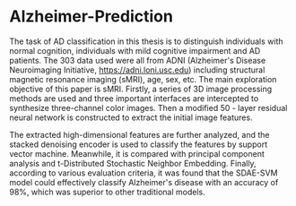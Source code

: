 # Alzheimer-Prediction

The task of AD classification in this thesis is to distinguish individuals with normal cognition, individuals with mild cognitive impairment and AD patients. The 303 data used were all from ADNI (Alzheimer's Disease Neuroimaging Initiative, https://adni.loni.usc.edu) including structural magnetic resonance imaging (sMRI), age, sex, etc. The main exploration objective of this paper is sMRI. Firstly, a series of 3D image processing methods are used and three important interfaces are intercepted to synthesize three-channel color images. Then a modified 50 - layer residual neural network is constructed to extract the initial image features.

The extracted high-dimensional features are further analyzed, and the stacked denoising encoder is used to classify the features by support vector machine. Meanwhile, it is compared with principal component analysis and t-Distributed Stochastic Neighbor Embedding. Finally, according to various evaluation criteria, it was found that the SDAE-SVM model could effectively classify Alzheimer's disease with an accuracy of 98%, which was superior to other traditional models.
